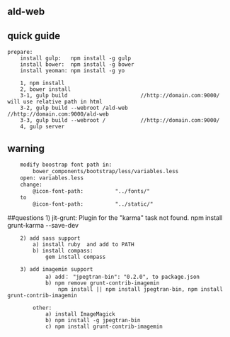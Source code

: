 ﻿## ald-web

## quick guide
	prepare:
		install gulp: 	npm install -g gulp
		install bower:  npm install -g bower
		install yeoman: npm install -g yo

		1, npm install  
		2, bower install
		3-1, gulp build                       //http://domain.com:9000/   will use relative path in html
		3-2, gulp build --webroot /ald-web    //http://domain.com:9000/ald-web
		3-3, gulp build --webroot /           //http://domain.com:9000/
		4, gulp server

## warning
```html
	modify boostrap font path in: 
		bower_components/bootstrap/less/variables.less
	open: variables.less
	change:
		@icon-font-path:          "../fonts/"
	to
		@icon-font-path:          "../static/"
```
		
##questions
		1) jit-grunt: Plugin for the "karma" task not found.
			npm install grunt-karma --save-dev
		
		2) add sass support 
			a) install ruby  and add to PATH
			b) install compass: 
				gem install compass
		
		3) add imagemin support
				a) add： "jpegtran-bin": "0.2.0", to package.json
				b) npm remove grunt-contrib-imagemin
					npm install || npm install jpegtran-bin, npm install grunt-contrib-imagemin
	
			other:
				a) install ImageMagick
				b) npm install -g jpegtran-bin
				c) npm install grunt-contrib-imagemin
